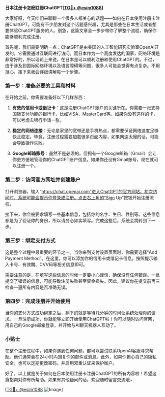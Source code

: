 **日本注册卡怎麽註冊ChatGPT[[TG💪+ @esim1088](https://t.me/s/esim1088)]**

大家好呀，今天咱们来聊聊一个很多人都关心的话题——如何在日本使用注册卡注册ChatGPT。可能有不少朋友对这个话题感兴趣，尤其是那些在日本生活或者想要体验ChatGPT服务的人。别急，这篇文章会一步步带你了解整个流程，确保你能够顺利完成注册。

首先呢，我们需要明确一点：ChatGPT是由美国的人工智能研究实验室OpenAI开发的，它需要通过互联网进行访问。而日本作为一个高度发达的国家，网络环境是非常好的，所以理论上来说，在日本是可以顺利注册和使用ChatGPT的。不过，由于涉及到国际网络环境以及语言障碍等问题，很多人可能会觉得有点复杂。不用担心，接下来我会详细讲解每一个步骤。

### 第一步：准备必要的工具和材料

在开始之前，你需要准备好以下几样东西：

1. **有效的信用卡或借记卡**：这是注册ChatGPT账户的关键所在。你需要一张支持国际支付功能的银行卡，比如VISA、MasterCard等。如果你没有这样的卡，可以考虑去银行申请一张。
   
2. **稳定的网络连接**：无论是家里的宽带还是手机热点，都需要保证网络速度足够快且稳定。毕竟，注册过程需要加载很多页面内容，如果网速太慢的话，可能会导致操作失败。

3. **Google邮箱账号**：虽然不是必须的，但拥有一个Google邮箱（Gmail）会让你更方便地管理你的ChatGPT账户信息。如果你还没有Gmail账号，现在就可以注册一个。

### 第二步：访问官方网址并创建账户

打开浏览器，输入“https://chat.openai.com”进入ChatGPT的官方网站。初次访问时，系统可能会提示你登录或注册。点击右上角的“Sign Up”按钮开始注册流程。

接下来，你会被要求填写一些基本信息，包括你的名字、生日、性别等。这些信息都是为了验证你的身份，所以请务必如实填写。完成这些后，系统会跳转到下一步。

### 第三步：绑定支付方式

这是整个过程中最重要的环节之一。当你来到支付设置页面时，你需要选择“Add Payment Method”。在这里，你可以添加你的信用卡或借记卡信息。按照提示输入卡号、有效期、CVV码等相关信息即可。

需要注意的是，在填写这些信息的时候一定要小心谨慎，确保没有任何错误。一旦提交了错误的信息，可能导致注册失败甚至资金损失。因此，建议你在提交前再三检查一遍所有内容是否准确无误。

### 第四步：完成注册并开始使用

当你的支付方式成功绑定之后，剩下的就是等待几分钟的时间让系统处理你的请求。一旦注册成功，你就能够立即开始使用ChatGPT啦！你可以随时访问官网，用自己的Google邮箱登录，并开始与AI聊天机器人互动了。

### 小贴士

在整个注册过程中，如果你遇到任何问题，都可以尝试联系OpenAI客服寻求帮助。他们通常会在24小时内回复你的邮件或消息。此外，如果你担心自己的隐私安全，也可以定期更改密码，并启用双重认证来保护账户。

好了，以上就是关于如何在日本使用注册卡注册ChatGPT的所有内容啦！希望这篇指南对你有所帮助。如果有其他疑问的话，欢迎随时留言交流哦~

[[TG💪+ @esim1088](https://t.me/s/esim1088) ![Image](https://i.postimg.cc/4NQfJmqS/Snipaste-2025-05-13-00-14-12.png)]